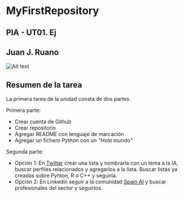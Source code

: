 # MyFirstRepository
## PIA - UT01. Ej
## Juan J. Ruano

![Alt text](https://img.freepik.com/free-photo/ai-technology-brain-background-digital-transformation-concept_53876-124672.jpg?w=1800&t=st=1700952951~exp=1700953551~hmac=9522ea436f3d9b2d73b76da6bec4e64cbf5257460f8790fe17ad40e520c92185)



## Resumen de la tarea

La primera tarea de la unidad consta de dos partes. 

Primera parte:
- Crear cuenta de Github
- Crear repositorio
- Agregar README con lenguaje de marcación
- Agregar un fichero Python con un _"Hola mundo"_

Segunda parte:
- Opción 1: En [Twitter](https://x.com/) crear una lista y nombrarla con un tema a la IA, buscar perfiles relacionados y agregarlos a la lista. Buscar listas ya creadas sobre Pyhton, R o C++ y seguirla.
- Opción 2: En Linkedin seguir a la comunidad [Spain AI](https://www.linkedin.com/company/spainai/?originalSubdomain=es) y buscar profesionales del sector y seguirlos.







 
